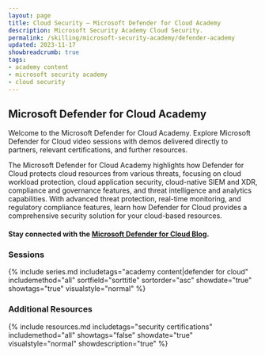 ```yaml
---
layout: page
title: Cloud Security — Microsoft Defender for Cloud Academy
description: Microsoft Security Academy Cloud Security.
permalink: /skilling/microsoft-security-academy/defender-academy
updated: 2023-11-17
showbreadcrumb: true
tags: 
- academy content
- microsoft security academy
- cloud security
---
```


## Microsoft Defender for Cloud Academy
Welcome to the Microsoft Defender for Cloud Academy. Explore Microsoft Defender for Cloud video sessions with demos delivered directly to partners, relevant certifications, and further resources.

The Microsoft Defender for Cloud Academy highlights how Defender for Cloud protects cloud resources from various threats, focusing on cloud workload protection, cloud application security, cloud-native SIEM and XDR, compliance and governance features, and threat intelligence and analytics capabilities. With advanced threat protection, real-time monitoring, and regulatory compliance features, learn how Defender for Cloud provides a comprehensive security solution for your cloud-based resources.

#### Stay connected with the [Microsoft Defender for Cloud Blog](https://techcommunity.microsoft.com/t5/microsoft-defender-for-cloud/bg-p/MicrosoftDefenderCloudBlog).

### Sessions
{% include series.md 
    includetags="academy content|defender for cloud" includemethod="all" 
    sortfield="sorttitle" sortorder="asc" showdate="true" showtags="true" 
    visualstyle="normal" 
%}

### Additional Resources
{% include resources.md 
    includetags="security certifications"
    includemethod="all" 
    showtags="false" 
    showdate="true" 
    visualstyle="normal" 
    showdescription="true"
%}